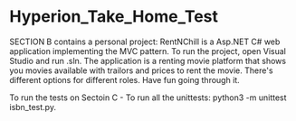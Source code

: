 # Hyperion_Take_Home_Test
SECTION B contains a personal project: RentNChill is a Asp.NET C# web application implementing the MVC pattern. To run the project, open Visual Studio and run .sln. 
The application is a renting movie platform that shows you movies available with trailors and prices to rent the movie. There's different options for different roles. Have fun going through it.

To run the tests on Sectoin C - To run all the unittests: python3 -m unittest isbn_test.py. 
